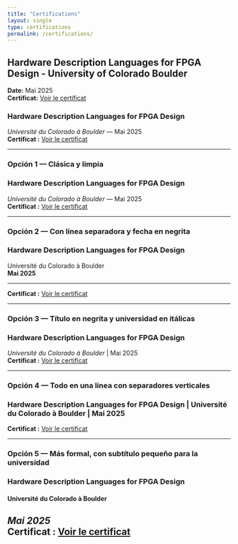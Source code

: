 ```yaml
---
title: "Certifications"
layout: single
type: certifications
permalink: /certifications/
---
```


##  Hardware Description Languages for FPGA Design - University of Colorado Boulder  
**Date:** Mai 2025  
**Certificat:** [Voir le certificat](https://www.coursera.org/account/accomplishments/certificate/AA82QSO4FL67)

 
### Hardware Description Languages for FPGA Design  
*Université du Colorado à Boulder* — Mai 2025  
**Certificat :** [Voir le certificat](https://www.coursera.org/account/accomplishments/certificate/AA82QSO4FL67)

---  
### Opción 1 — Clásica y limpia

### Hardware Description Languages for FPGA Design  
*Université du Colorado à Boulder* — Mai 2025  
**Certificat :** [Voir le certificat](https://www.coursera.org/account/accomplishments/certificate/AA82QSO4FL67)

---  
### Opción 2 — Con línea separadora y fecha en negrita

### Hardware Description Languages for FPGA Design  
Université du Colorado à Boulder  
**Mai 2025**  

---  
**Certificat :** [Voir le certificat](https://www.coursera.org/account/accomplishments/certificate/AA82QSO4FL67)

---  
### Opción 3 — Título en negrita y universidad en itálicas

### **Hardware Description Languages for FPGA Design**  
*Université du Colorado à Boulder* | Mai 2025  
**Certificat :** [Voir le certificat](https://www.coursera.org/account/accomplishments/certificate/AA82QSO4FL67)

---  
### Opción 4 — Todo en una línea con separadores verticales

### Hardware Description Languages for FPGA Design | Université du Colorado à Boulder | Mai 2025  
**Certificat :** [Voir le certificat](https://www.coursera.org/account/accomplishments/certificate/AA82QSO4FL67)

---  
### Opción 5 — Más formal, con subtítulo pequeño para la universidad

### Hardware Description Languages for FPGA Design  
#### Université du Colorado à Boulder  
*Mai 2025*  
**Certificat :** [Voir le certificat](https://www.coursera.org/account/accomplishments/certificate/AA82QSO4FL67)
---
